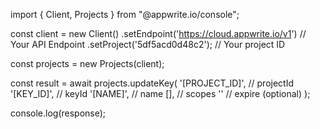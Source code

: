 import { Client, Projects } from "@appwrite.io/console";

const client = new Client()
    .setEndpoint('https://cloud.appwrite.io/v1') // Your API Endpoint
    .setProject('5df5acd0d48c2'); // Your project ID

const projects = new Projects(client);

const result = await projects.updateKey(
    '[PROJECT_ID]', // projectId
    '[KEY_ID]', // keyId
    '[NAME]', // name
    [], // scopes
    '' // expire (optional)
);

console.log(response);
